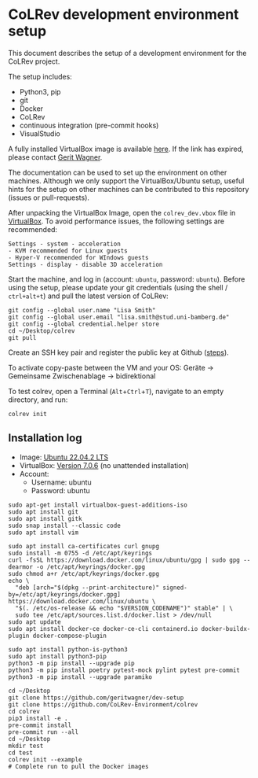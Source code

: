 # CoLRev development environment setup

This document describes the setup of a development environment for the CoLRev project.

The setup includes:
- Python3, pip
- git
- Docker
- CoLRev
- continuous integration (pre-commit hooks)
- VisualStudio

A fully installed VirtualBox image is available [here](https://gigamove.rwth-aachen.de/de/download/29146e80c3ec3e691e35b4866e9573c9). If the link has expired, please contact [Gerit Wagner](mailto:gerit.wagner@uni-bamberg.de).

The documentation can be used to set up the environment on other machines.
Although we only support the VirtualBox/Ubuntu setup, useful hints for the setup on other machines can be contributed to this repository (issues or pull-requests).

After unpacking the VirtualBox Image, open the ``colrev_dev.vbox`` file in [VirtualBox](https://www.virtualbox.org/).
To avoid performance issues, the following settings are recommended:

```
Settings - system - acceleration
- KVM recommended for Linux guests
- Hyper-V recommended for WIndows guests
Settings - display - disable 3D acceleration
```

Start the machine, and log in (account: ``ubuntu``, password: ``ubuntu``).
Before using the setup, please update your git credentials (using the shell / ``ctrl+alt+t``) and pull the latest version of CoLRev:

```
git config --global user.name "Lisa Smith"
git config --global user.email "lisa.smith@stud.uni-bamberg.de"
git config --global credential.helper store
cd ~/Desktop/colrev
git pull
```

Create an SSH key pair and register the public key at Github ([steps](https://docs.github.com/en/authentication/connecting-to-github-with-ssh/generating-a-new-ssh-key-and-adding-it-to-the-ssh-agent)).

To activate copy-paste between the VM and your OS: Geräte &rarr; Gemeinsame Zwischenablage &rarr; bidirektional

To test colrev, open a Terminal (``Alt``+``Ctrl``+``T``), navigate to an empty directory, and run:

```
colrev init
```

## Installation log
- Image: [Ubuntu 22.04.2 LTS](https://ubuntu.com/download/desktop/thank-you?version=22.04.2&architecture=amd64)
- VirtualBox: [Version 7.0.6](https://www.virtualbox.org/) (no unattended installation)
- Account:
  - Username: ubuntu
  - Password: ubuntu

```
sudo apt-get install virtualbox-guest-additions-iso
sudo apt install git
sudo apt install gitk
sudo snap install --classic code
sudo apt install vim

sudo apt install ca-certificates curl gnupg
sudo install -m 0755 -d /etc/apt/keyrings
curl -fsSL https://download.docker.com/linux/ubuntu/gpg | sudo gpg --dearmor -o /etc/apt/keyrings/docker.gpg
sudo chmod a+r /etc/apt/keyrings/docker.gpg
echo \
  "deb [arch="$(dpkg --print-architecture)" signed-by=/etc/apt/keyrings/docker.gpg] https://download.docker.com/linux/ubuntu \
  "$(. /etc/os-release && echo "$VERSION_CODENAME")" stable" | \
  sudo tee /etc/apt/sources.list.d/docker.list > /dev/null
sudo apt update
sudo apt install docker-ce docker-ce-cli containerd.io docker-buildx-plugin docker-compose-plugin

sudo apt install python-is-python3
sudo apt install python3-pip
python3 -m pip install --upgrade pip
python3 -m pip install poetry pytest-mock pylint pytest pre-commit
python3 -m pip install --upgrade paramiko

cd ~/Desktop
git clone https://github.com/geritwagner/dev-setup
git clone https://github.com/CoLRev-Environment/colrev
cd colrev
pip3 install -e .
pre-commit install
pre-commit run --all
cd ~/Desktop
mkdir test
cd test
colrev init --example
# Complete run to pull the Docker images

```
